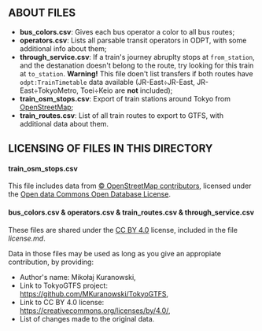 ABOUT FILES
-----------

- **bus_colors.csv**: Gives each bus operator a color to all bus routes;
- **operators.csv**: Lists all parsable transit operators in ODPT, with some additional info about them;
- **through_service.csv**: If a train's journey abruplty stops at `from_station`, and the destanation doesn't belong to the route, try looking for this train at `to_station`. **Warning!** This file doen't list transfers if both routes have `odpt:TrainTimetable` data available (JR-East÷JR-East, JR-East÷TokyoMetro, Toei÷Keio are **not** included);
- **train_osm_stops.csv**: Export of train stations around Tokyo from [OpenStreetMap](https://openstreetmap.org);
- **train_routes.csv**: List of all train routes to export to GTFS, with additional data about them.


LICENSING OF FILES IN THIS DIRECTORY
------------------------------------

#### train_osm_stops.csv
This file includes data from [© OpenStreetMap contributors](https://www.openstreetmap.org/copyright/en), licensed under the [Open data Commons Open Database License](https://opendatacommons.org/licenses/odbl/).


#### bus_colors.csv & operators.csv & train_routes.csv & through_service.csv
These files are shared under the [CC BY 4.0](https://creativecommons.org/licenses/by/4.0/) license, included in the file *license.md*.

Data in those files may be used as long as you give an appropiate contribution, by providing:
- Author's name: Mikołaj Kuranowski,
- Link to TokyoGTFS project: https://github.com/MKuranowski/TokyoGTFS,
- Link to CC BY 4.0 license: https://creativecommons.org/licenses/by/4.0/,
- List of changes made to the original data.
